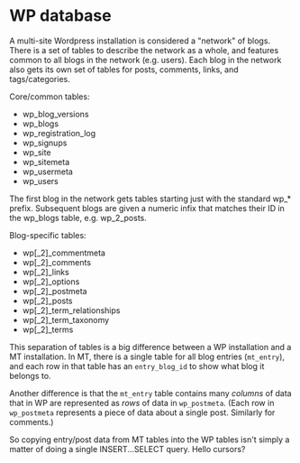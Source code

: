 # WP database

A multi-site Wordpress installation is considered a "network" of blogs. There is a set of
tables to describe the network as a whole, and features common to all blogs in the network
(e.g. users). Each blog in the network also gets its own set of tables for posts, comments,
links, and tags/categories.

Core/common tables:

* wp_blog_versions
* wp_blogs
* wp_registration_log
* wp_signups
* wp_site
* wp_sitemeta
* wp_usermeta
* wp_users

The first blog in the network gets tables starting just with the standard wp_* prefix.
Subsequent blogs are given a numeric infix that matches their ID in the wp_blogs table,
e.g. wp_2_posts.

Blog-specific tables:

* wp[_2]_commentmeta
* wp[_2]_comments
* wp[_2]_links
* wp[_2]_options
* wp[_2]_postmeta
* wp[_2]_posts
* wp[_2]_term_relationships
* wp[_2]_term_taxonomy
* wp[_2]_terms

This separation of tables is a big difference between a WP installation and a MT installation.
In MT, there is a single table for all blog entries (`mt_entry`), and each row in that table has
an `entry_blog_id` to show what blog it belongs to.

Another difference is that the `mt_entry` table contains many *columns* of data that in WP
are represented as *rows* of data in `wp_postmeta`. (Each row in `wp_postmeta` represents
a piece of data about a single post. Similarly for comments.)

So copying entry/post data from MT tables into the WP tables isn't simply a matter of
doing a single INSERT...SELECT query. Hello cursors?

